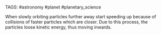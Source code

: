 TAGS: #astronomy #planet #planetary_science 

When slowly orbiting particles further away start speeding up because of collisions of faster particles which are closer. Due to this process, the particles loose kinetic energy, thus moving inwards. 